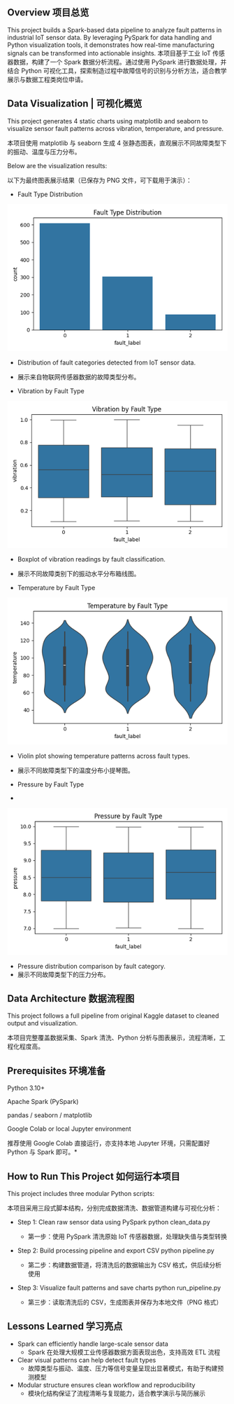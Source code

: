 ## Overview 项目总览

This project builds a Spark-based data pipeline to analyze fault patterns in industrial IoT sensor data. By leveraging PySpark for data handling and Python visualization tools, it demonstrates how real-time manufacturing signals can be transformed into actionable insights.
本项目基于工业 IoT 传感器数据，构建了一个 Spark 数据分析流程。通过使用 PySpark 进行数据处理，并结合 Python 可视化工具，探索制造过程中故障信号的识别与分析方法，适合教学展示与数据工程类岗位申请。

## Data Visualization | 可视化概览

This project generates 4 static charts using matplotlib and seaborn to visualize sensor fault patterns across vibration, temperature, and pressure.

本项目使用 matplotlib 与 seaborn 生成 4 张静态图表，直观展示不同故障类型下的振动、温度与压力分布。

Below are the visualization results:

以下为最终图表展示结果（已保存为 PNG 文件，可下载用于演示）：

- Fault Type Distribution	

![Fault Type Distribution](fault_type_distribution.png)  
- Distribution of fault categories detected from IoT sensor data.  
- 展示来自物联网传感器数据的故障类型分布。

- Vibration by Fault Type  

![Vibration by Fault Type](vibration_fault_boxplot.png)  
- Boxplot of vibration readings by fault classification.  
- 展示不同故障类别下的振动水平分布箱线图。

- Temperature by Fault Type
  
![Temperature by Fault Type](temperature_fault_violinplot.png)  
- Violin plot showing temperature patterns across fault types.  
- 展示不同故障类型下的温度分布小提琴图。

- Pressure by Fault Type
- 
![Pressure by Fault Type](pressure_fault_boxplot.png)  
- Pressure distribution comparison by fault category.  
- 展示不同故障类型下的压力分布。

## Data Architecture 数据流程图
This project follows a full pipeline from original Kaggle dataset to cleaned output and visualization.

本项目完整覆盖数据采集、Spark 清洗、Python 分析与图表展示，流程清晰，工程化程度高。



## Prerequisites 环境准备

Python 3.10+

Apache Spark (PySpark)

pandas / seaborn / matplotlib

Google Colab or local Jupyter environment

推荐使用 Google Colab 直接运行，亦支持本地 Jupyter 环境，只需配置好 Python 与 Spark 即可。*

## How to Run This Project 如何运行本项目
This project includes three modular Python scripts:

本项目采用三段式脚本结构，分别完成数据清洗、数据管道构建与可视化分析：

- Step 1: Clean raw sensor data using PySpark
python clean_data.py  
  * 第一步：使用 PySpark 清洗原始 IoT 传感器数据，处理缺失值与类型转换

- Step 2: Build processing pipeline and export CSV
python pipeline.py  
  * 第二步：构建数据管道，将清洗后的数据输出为 CSV 格式，供后续分析使用

- Step 3: Visualize fault patterns and save charts
python run_pipeline.py  
  * 第三步：读取清洗后的 CSV，生成图表并保存为本地文件（PNG 格式）

## Lessons Learned 学习亮点

- Spark can efficiently handle large-scale sensor data
  * Spark 在处理大规模工业传感器数据方面表现出色，支持高效 ETL 流程
- Clear visual patterns can help detect fault types
  * 故障类型与振动、温度、压力等信号变量呈现出显著模式，有助于构建预测模型
- Modular structure ensures clean workflow and reproducibility
  * 模块化结构保证了流程清晰与复现能力，适合教学演示与简历展示
